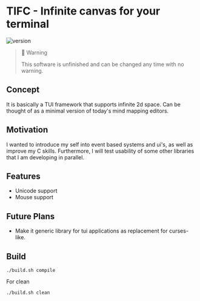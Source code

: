 # TIFC - Infinite canvas for your terminal

![version](https://img.shields.io/github/v/tag/evjeesm/tifc)

> 🚧 Warning
>
> This software is unfinished and can be changed any time with no warning.

## Concept

It is basically a TUI framework that supports infinite 2d space.
Can be thought of as a minimal version of today's mind mapping editors.

## Motivation

I wanted to introduce my self into event based systems and ui's,
as well as improve my C skills. Furthermore, I will test usability
of some other libraries that I am developing in parallel.

## Features
- Unicode support
- Mouse support


## Future Plans
- Make it generic library for tui applications as replacement for curses-like.

## Build
```
./build.sh compile
```
For clean

```
./build.sh clean
```
